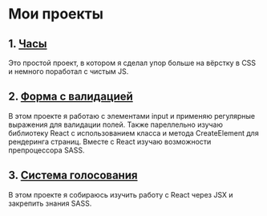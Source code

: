 # Мои проекты

## 1. [Часы](https://github.com/EgorEast/MyPetProjectsJS/tree/main/Projects/CurrentTime)

Это простой проект, в котором я сделал упор больше на вёрстку в CSS и немного поработал с чистым JS.

## 2. [Форма с валидацией](https://github.com/EgorEast/MyPetProjectsJS/tree/main/Projects/Form)

В этом проекте я работаю с элементами input и применяю регулярные выражения для валидации полей. Также пареллельно изучаю библиотеку React с использованием класса и метода CreateElement для рендеринга страниц. Вместе с React изучаю возможности препроцессора SASS.

## 3. [Система голосования](https://github.com/EgorEast/MyPetProjectsJS/tree/main/Projects/voting-system)

В этом проекте я собираюсь изучить работу с React через JSX и закрепить знания SASS.
